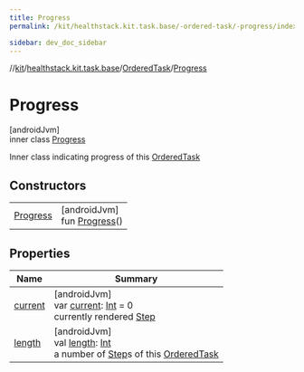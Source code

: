 ```yaml
---
title: Progress
permalink: /kit/healthstack.kit.task.base/-ordered-task/-progress/index.html

sidebar: dev_doc_sidebar
---
```

//[kit](../../../../index.html)/[healthstack.kit.task.base](../../index.html)/[OrderedTask](../index.html)/[Progress](index.html)



# Progress



[androidJvm]\
inner class [Progress](index.html)

Inner class indicating progress of this [OrderedTask](../index.html)



## Constructors


| | |
|---|---|
| [Progress](-progress.html) | [androidJvm]<br>fun [Progress](-progress.html)() |


## Properties


| Name | Summary |
|---|---|
| [current](current.html) | [androidJvm]<br>var [current](current.html): [Int](https://kotlinlang.org/api/latest/jvm/stdlib/kotlin/-int/index.html) = 0<br>currently rendered [Step](../../-step/index.html) |
| [length](length.html) | [androidJvm]<br>val [length](length.html): [Int](https://kotlinlang.org/api/latest/jvm/stdlib/kotlin/-int/index.html)<br>a number of [Step](../../-step/index.html)s of this [OrderedTask](../index.html) |

